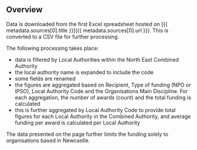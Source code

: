 ## Overview

Data is downloaded from the first Excel spreadsheet hosted on [{{ metadata.sources[0].title }}]({{ metadata.sources[0].url }}). This is converted to a CSV file for further processing.

The following processing takes place:

* data is filtered by Local Authorities within the North East Combined Authority
* the local authority name is expanded to include the code
* some fields are renamed
* the figures are aggregated based on Recipient, Type of funding (NPO or IPSO), Local Authority Code and the Organisations Main Discipline. For each aggregation, the number of awards (count) and the total funding is calculated
* this is further aggregated by Local Authority Code to provide total figures for each Local Authority in the Combined Authority, and average funding per award is calculated per Local Authority

The data presented on the page further limits the funding solely to organisations based in Newcastle.